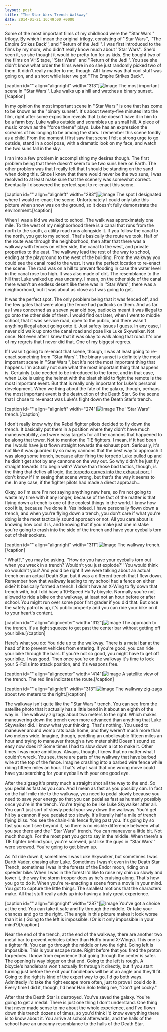 ```yaml
---
layout: post
title: "The Star Wars Trench Walkway"
date: 2014-01-21 16:49:00 +0000
---
```

Some of the most important films of my childhood were the ''Star Wars'' trilogy. By which I mean the original trilogy, consisting of ''Star Wars'', ''The Empire Strikes Back'', and ''Return of the Jedi''. I was first introduced to the films by my mom, who didn't really know much about ''Star Wars''. She'd seen it, so she thought it would be pretty fun for us kids. She bought two of the films on VHS tape, ''Star Wars'' and ''Return of the Jedi''. You see she didn't know what order the films were in so she just randomly picked two of them. It didn't really matter to me, though. All I knew was that cool stuff was going on, and a short while later we got ''The Empire Strikes Back''.

[caption id="" align="alignright" width="313"]![Image](/https://www.jackeverett.com/rc_files/s/w/sw-binary1.JPG) The most important scene in ''Star Wars''. Luke walks up a hill and watches a binary sunset.[/caption]

In my opinion the most important scene in ''Star Wars'' is one that has come to be known as the "binary sunset". It's about twenty-five minutes into the film, right after some exposition reveals that Luke doesn't have it in him to be a farm boy. Luke walks outside and scrambles up a small hill. A piece of music known as the "force theme" plays. Luke has an expression the screams of his longing to be among the stars. I remember this scene fondly as a child. From the moment I first saw that scene I felt a strong urge to go outside, stand in a cool pose, with a dramatic look on my face, and watch the two suns fall in the sky.

I ran into a few problem in accomplishing my desires though. The first problem being that there doesn't seem to be two suns here on Earth. The other problem was that I really felt that I should be standing on the sand when doing this. Since I knew that there would never be the two suns, I was resolved to at least make sure that the scenery was somewhat correct. Eventually I discovered the perfect spot to re-enact this scene.

[caption id="" align="alignleft" width="283"]![Image](/https://www.jackeverett.com/rc_files/s/w/sw-hill.JPG) The spot I designated where I would re-enact the scene. Unfortunately I could only take this picture when snow was on the ground, so it doesn't fully demonstrate the environment.[/caption]

When I was a kid we walked to school. The walk was approximately one mile. To the west of my neighborhood there is a canal that runs from the north to the south, a utility road runs alongside it. If you follow the canal to the north, you get to my school. That's basically the route we took. Half of the route was through the neighborhood, then after that there was a walkway with fences on either side, the canal to the west, and private properties to the east. The walkway lead the rest of the way to school, ending at the playground to the west of the building. From the walkway you could see the canal road to the west. It was the perfect location to re-enact the scene. The road was on a hill to prevent flooding in case the water level in the canal rose too high. It was also made of dirt. The resemblance to the hill that Luke walked up was uncanny. I mean, on the other side of the canal there wasn't an endless desert like there was in ''Star Wars'', there was a neighborhood, but it was about as close as I was going to get.

It was the perfect spot. The only problem being that it was fenced off, and the few gates that were along the fence had padlocks on them. And as far as I was concerned as a seven year old boy, padlocks meant it was illegal to go onto the other side of them. I would find out later, when I went to middle school, that it was service road, open to the public, and there wasn't anything illegal about going onto it. Just safety issues I guess. In any case, I never did walk up onto the canal road and pose like Luke Skywalker. Not once. Not even after I knew that it was okay to walk along that road. It's one of my regrets that I never did that. One of my biggest regrets.

If I wasn't going to re-enact that scene, though, I was at least going to re-enact something from ''Star Wars''. The binary sunset is definitely the most important scene in ''Star Wars'', but it's not the most important thing that happens. I'm actually not sure what the most important thing that happens is. Certainly Luke needed to be introduced to the force, and in that case, when Luke is using the helmet with the blast shield to fight the remote is the most important event. But that is really only important for Luke's personal development. When we thing about the fate of the galaxy, though, perhaps the most important event is the destruction of the Death Star. So the scene that I chose to re-enact was Luke's flight down the Death Star's trench.

[caption id="" align="alignleft" width="274"]![Image](/https://www.jackeverett.com/rc_files/s/w/sw-trench-real.JPG) The ''Star Wars'' trench.[/caption]

I don't really know why the Rebel fighter pilots decided to fly down the trench. It basically put them in a position where they didn't have much maneuverability, and were easy targets for all the cannons that happened to be along that tower. Not to mention the TIE fighters. I mean, if it had been me I would have just flown straight towards the exhaust port. Seriously, it's not like it was guarded by so many cannons that the best way to approach it was along some trench, because after firing the torpedo Luke pulled up and he didn't get shot by any cannons on the way out. So why didn't he just fly straight towards it to begin with? Worse than those bad tactics, though, is the thing that defies all logic, <a href="http://scifi.stackexchange.com/questions/8543/is-there-a-canon-explanation-for-how-proton-torpedoes-were-able-to-turn-90-degre">the torpedo curves into the exhaust port</a>. I don't know if I'm seeing that scene wrong, but that's the way it seems to me. In any case, if the fighter pilots had made a direct approach...

Okay, so I'm sure I'm not saying anything new here, so I'm not going to waste my time with it any longer, because of the fact of the matter is that flying down a trench is one of the coolest things in the world. I know how cool it is, because I've done it. Yes indeed. I have personally flown down a trench, and when you're flying down a trench, you don't care if what you're doing is the most tactically sound approach or not. All you care about is knowing how cool it is, and knowing that if you make just one mistake you're going to crash into the side of the trench and have your eyeballs torn out of their sockets.

[caption id="" align="alignright" width="311"]![Image](/https://www.jackeverett.com/rc_files/s/w/sw-walkway1.JPG) The walkway trench.[/caption]

''What?,'' you may be asking. ''How do you have your eyeballs torn out when you wreck in a trench? Wouldn't you just explode?'' You would think so wouldn't you? And you'd be right if we were talking about an actual trench on an actual Death Star, but it was a different trench that I flew down. Remember how that walkway leading to my school had a fence on either side? It basically formed a trench. I didn't have an X-Wing to fly down that trench with, but I did have a 10-Speed Huffy bicycle. Normally you're not allowed to ride a bike on the walkway, at least not an hour before or after school. You might run over some poor first grader if you did that. But once the safety patrol is up, it's public property and you can ride your bike on it to your heart's content.

[caption id="" align="aligncenter" width="312"]![Image](/https://www.jackeverett.com/rc_files/s/w/sw-trench-appr.JPG) The approach to the trench. It's a tight squeeze to get past the center bar without getting off your bike.[/caption]

Here's what you do: You ride up to the walkway. There is a metal bar at the head of it to prevent vehicles from entering. If you're good, you can ride your bike through the bars. If you're not so good, you might have to get off your bike. I was good. Then once you're on the walkway it's time to lock your S-Foils into attack position, and it's weapons free.

[caption id="" align="aligncenter" width="414"]![Image](/https://www.jackeverett.com/rc_files/s/w/sw-trench-sat.JPG) A satellite view of the trench. The red line indicates the route.[/caption]

[caption id="" align="alignleft" width="313"]![Image](/https://www.jackeverett.com/rc_files/s/w/sw-trench-shift.JPG) The walkway zig-zags about two meters to the right.[/caption]

The walkway isn't quite like the ''Star Wars'' trench. You can see from the satellite photo that it actually has a little bend in it about an eighth of the way in. The walkway zigzags about two meters to the right. Which makes maneuvering down the trench even more advanced than anything that Luke Skywalker did. I know what your thinking. That's nothing. You used to maneuver around womp rats back home, and they weren't much more than two meters wide. Imagine, though, peddling an unbelievable fifteen miles an hour and trying to maneuver through a two meter shift! Doesn't sound so easy now does it? Some times I had to slow down a lot to make it. Other times I was more ambitious. Always, though, I knew that no matter what I couldn't wreck. You see, there are parts of the walkway that have barbed wire at the top of the fence. Imagine crashing into a barbed wire fence while riding fifteen miles an hour. That's why I said that one wrong move could have you searching for your eyeball with your one good eye.

After the zigzag it's pretty much a straight shot all the way to the end. So you pedal as fast as you can. And I mean as fast as you possibly can. In fact on the half mile ride to the walkway, you need to pedal slowly because you need to save your energy so that you can pedal as fast as humanly possibly once you're in the trench. You're trying to be like Luke Skywalker after all. You can't just sort of slowly pedal your way down the walkway. You'd get hit by a cannon if you pedaled too slowly. It's literally half a mile of trench flying bliss. You see the chain-link fence flying past you. It's going by so fast you can't see beyond it, so there is no visible difference between what you see there and the ''Star Wars'' trench. You can maneuver a little bit. Not much though. For the most part you got to say in the middle. When there's a TIE fighter behind your, you're screwed, just like the guys in ''Star Wars'' were screwed. You're going to get blown up.

As I'd ride down it, sometimes I was Luke Skywalker, but sometimes I was Darth Vader, chasing after Luke. Sometimes I wasn't even in the Death Star Trench, sometimes I was in the forests of the Endor moon, riding on a speeder bike. When I was in the forest I'd like to raise my chin up slowly and lower it, the way the storm trooper does as he's cruising along. That's how you go to do it. When you're re-enacting a scene from a movie in your mind. You got to capture the little things. The smallest motions that the characters make. All that stuff really adds up into having a truly great experience.

[caption id="" align="alignright" width="287"]![Image](/https://www.jackeverett.com/rc_files/s/w/sw-trench-exit.JPG) You've got a choice at the end. You can take it safe and fly through the middle. Or take your chances and go to the right. (The angle in this picture makes it look worse than it is.) Going to the left is impossible. (Or is it only impossible in your mind?)[/caption]

Near the end of the trench, at the end of the walkway, there are another two metal bar to prevent vehicles (other than Huffy brand X-Wings). This one is a tighter fit. You can go through the middle or two the right. Going left is impossible. This is your escape route. Right before that you fired the proton torpedoes. I know from experience that going through the center is safer. The opening is way bigger on that end. Going to the left is rough. A bicycle's handlebars won't actually fit through it directly, but if you start turning just before the exit your handlebars will be at an angle and they'll fit. Going to the right is kind of the expert way to go. I'd go both ways. Admittedly I'd take the right escape more often, just to prove I could do it. Every time I did it, though, I'd hear Han Solo telling me, "Don't get cocky."

After that the Death Star is destroyed. You've saved the galaxy. You're going to get a medal. There is just one thing I don't understand. One thing that never made sense to me about the whole experience, and I've flown down this trench dozens of times, so you'd think I'd know everything there is to know about it. You arrive at school afterwards, and the halls of the school have an uncanny resemblance to the halls of the Death Star.
